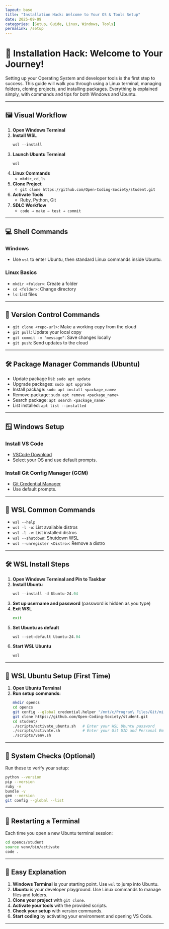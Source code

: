 ```yaml
---
layout: base
title: "Installation Hack: Welcome to Your OS & Tools Setup"
date: 2025-09-09
categories: [Setup, Guide, Linux, Windows, Tools]
permalink: /setup
---
```


# 🚀 Installation Hack: Welcome to Your Journey!

Setting up your Operating System and developer tools is the first step to success. This guide will walk you through using a Linux terminal, managing folders, cloning projects, and installing packages. Everything is explained simply, with commands and tips for both Windows and Ubuntu.

---

## 🖼️ Visual Workflow

1. **Open Windows Terminal**
2. **Install WSL**
   ```powershell
   wsl --install
   ```
3. **Launch Ubuntu Terminal**
   ```powershell
   wsl
   ```
4. **Linux Commands**
   - `mkdir`, `cd`, `ls`
5. **Clone Project**
   - `git clone https://github.com/Open-Coding-Society/student.git`
6. **Activate Tools**
   - Ruby, Python, Git
7. **SDLC Workflow**
   - `code → make → test → commit`

---

## 💻 Shell Commands

### Windows
- Use `wsl` to enter Ubuntu, then standard Linux commands inside Ubuntu.

### Linux Basics
- `mkdir <folder>`: Create a folder
- `cd <folder>`: Change directory
- `ls`: List files

---

## 🔄 Version Control Commands

- `git clone <repo-url>`: Make a working copy from the cloud
- `git pull`: Update your local copy
- `git commit -m "message"`: Save changes locally
- `git push`: Send updates to the cloud

---

## 🛠️ Package Manager Commands (Ubuntu)

- Update package list: `sudo apt update`
- Upgrade packages: `sudo apt upgrade`
- Install package: `sudo apt install <package_name>`
- Remove package: `sudo apt remove <package_name>`
- Search package: `apt search <package_name>`
- List installed: `apt list --installed`

---

## 🪟 Windows Setup

### Install VS Code
- [VSCode Download](https://code.visualstudio.com/Download)
- Select your OS and use default prompts.

### Install Git Config Manager (GCM)
- [Git Credential Manager](https://github.com/GitCredentialManager/git-credential-manager)
- Use default prompts.

---

## 🐧 WSL Common Commands

- `wsl --help`
- `wsl -l -o`: List available distros
- `wsl -l -v`: List installed distros
- `wsl --shutdown`: Shutdown WSL
- `wsl --unregister <Distro>`: Remove a distro

---

## 🛠️ WSL Install Steps

1. **Open Windows Terminal and Pin to Taskbar**
2. **Install Ubuntu**
   ```powershell
   wsl --install -d Ubuntu-24.04
   ```
3. **Set up username and password** (password is hidden as you type)
4. **Exit WSL**
   ```bash
   exit
   ```
5. **Set Ubuntu as default**
   ```powershell
   wsl --set-default Ubuntu-24.04
   ```
6. **Start WSL Ubuntu**
   ```powershell
   wsl
   ```

---

## 🐧 WSL Ubuntu Setup (First Time)

1. **Open Ubuntu Terminal**
2. **Run setup commands:**
   ```bash
   mkdir opencs
   cd opencs
   git config --global credential.helper "/mnt/c/Program\ Files/Git/mingw64/bin/git-credential-manager.exe"
   git clone https://github.com/Open-Coding-Society/student.git
   cd student/
   ./scripts/activate_ubuntu.sh   # Enter your WSL Ubuntu password
   ./scripts/activate.sh          # Enter your Git UID and Personal Email
   ./scripts/venv.sh
   ```

---

## 🧪 System Checks (Optional)

Run these to verify your setup:
```bash
python --version
pip --version
ruby -v
bundle -v
gem --version
git config --global --list
```

---

## 🔁 Restarting a Terminal

Each time you open a new Ubuntu terminal session:
```bash
cd opencs/student
source venv/bin/activate
code .
```

---

## 📝 Easy Explanation

1. **Windows Terminal** is your starting point. Use `wsl` to jump into Ubuntu.
2. **Ubuntu** is your developer playground. Use Linux commands to manage files and folders.
3. **Clone your project** with `git clone`.
4. **Activate your tools** with the provided scripts.
5. **Check your setup** with version commands.
6. **Start coding** by activating your environment and opening VS Code.

---



